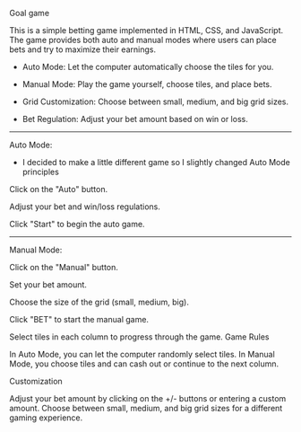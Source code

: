 Goal game

This is a simple betting game implemented in HTML, CSS, and JavaScript. The game provides both auto and manual modes where users can place bets and try to maximize their earnings.


+ Auto Mode: Let the computer automatically choose the tiles for you.

+ Manual Mode: Play the game yourself, choose tiles, and place bets.

+ Grid Customization: Choose between small, medium, and big grid sizes.

+ Bet Regulation: Adjust your bet amount based on win or loss.


-------
Auto Mode:

+ I decided to make a little different game so I slightly changed Auto Mode principles

Click on the "Auto" button.

Adjust your bet and win/loss regulations.

Click "Start" to begin the auto game.


----
Manual Mode:

Click on the "Manual" button.

Set your bet amount.

Choose the size of the grid (small, medium, big).

Click "BET" to start the manual game.

Select tiles in each column to progress through the game.
Game Rules

In Auto Mode, you can let the computer randomly select tiles.
In Manual Mode, you choose tiles and can cash out or continue to the next column.


Customization

Adjust your bet amount by clicking on the +/- buttons or entering a custom amount.
Choose between small, medium, and big grid sizes for a different gaming experience.

